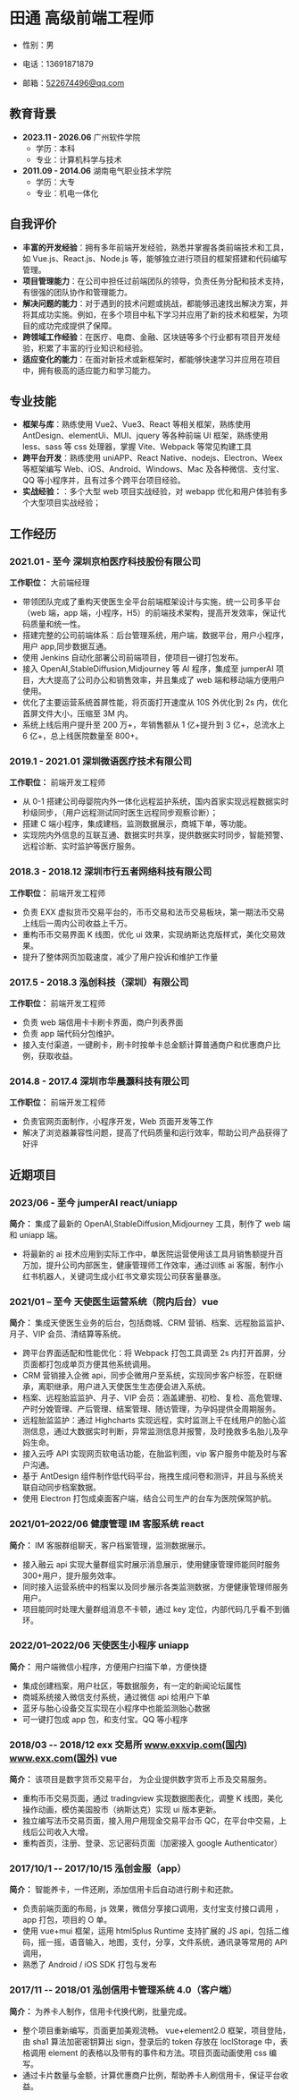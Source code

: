  # 田通 高级前端工程师

-   性别：男

-   电话：13691871879

-   邮箱：522674496@qq.com

## 教育背景

-   **2023.11 - 2026.06** 广州软件学院
    -   学历：本科
    -   专业：计算机科学与技术
-   **2011.09 - 2014.06** 湖南电气职业技术学院
    -   学历：大专
    -   专业：机电一体化

## 自我评价

-   **丰富的开发经验**：拥有多年前端开发经验，熟悉并掌握各类前端技术和工具，如 Vue.js、React.js、Node.js 等，能够独立进行项目的框架搭建和代码编写管理。
-   **项目管理能力**：在公司中担任过前端团队的领导，负责任务分配和技术支持，有很强的团队协作和管理能力。
-   **解决问题的能力**：对于遇到的技术问题或挑战，都能够迅速找出解决方案，并将其成功实施。例如，在多个项目中私下学习并应用了新的技术和框架，为项目的成功完成提供了保障。
-   **跨领域工作经验**：在医疗、电商、金融、区块链等多个行业都有项目开发经验，积累了丰富的行业知识和经验。
-   **适应变化的能力**：在面对新技术或新框架时，都能够快速学习并应用在项目中，拥有极高的适应能力和学习能力。

## 专业技能

-   **框架与库**：熟练使用 Vue2、Vue3、React 等相关框架，熟练使用 AntDesign、elementUi、MUI、jquery 等各种前端 UI 框架，熟练使用 less、sass 等 css 处理器，掌握 Vite、Webpack 等常见构建工具
-   **跨平台开发**：熟练使用 uniAPP、React Native、nodejs、Electron、Weex 等框架编写 Web、iOS、Android、Windows、Mac 及各种微信、支付宝、QQ 等小程序并，且有过多个跨平台项目经验。
-   **实战经验：**：多个大型 web 项目实战经验，对 webapp 优化和用户体验有多个大型项目实战经验；

## 工作经历

### 2021.01 - 至今 深圳京柏医疗科技股份有限公司

**工作职位：** 大前端经理

- 带领团队完成了重构天使医生全平台前端框架设计与实施，统一公司多平台（web 端，app 端，小程序，H5）的前端技术架构，提高开发效率，保证代码质量和统一性。
- 搭建完整的公司前端体系：后台管理系统，用户端，数据平台，用户小程序，用户 app,同步数据互通。
- 使用 Jenkins 自动化部署公司前端项目，使项目一键打包发布。
- 接入 OpenAI,StableDiffusion,Midjourney 等 AI 程序，集成至 jumperAI 项目，大大提高了公司办公和销售效率，并且集成了 web 端和移动端方便用户使用。
- 优化了主要运营系统首屏性能，将页面打开速度从 10S 外优化到 2s 内，优化首屏文件大小，压缩至 3M 内。
- 系统上线后用户提升至 200 万+，年销售额从 1 亿+提升到 3 亿+，总流水上 6 亿+，总上线医院数量至 800+。

### 2019.1 - 2021.01 深圳微语医疗技术有限公司

**工作职位：** 前端开发工程师

- 从 0-1 搭建公司母婴院内外一体化远程监护系统，国内首家实现远程数据实时秒级同步，（用户远程测试同时医生远程同步观察诊断）；
- 搭建 C 端小程序，集成建档，监测数据展示，商城下单，等功能。
- 实现院内外信息的互联互通、数据实时共享，提供数据实时同步，智能预警、远程诊断、实时监护等医疗服务。

### 2018.3 - 2018.12 深圳市行五者网络科技有限公司

**工作职位：** 前端开发工程师

- 负责 EXX 虚拟货币交易平台的，币币交易和法币交易板块，第一期法币交易上线后一周内公司收益上千万。
- 重构币币交易界面 K 线图，优化 ui 效果，实现纳斯达克版样式，美化交易效果。
- 提升了整体网页加载速度，减少了用户投诉和维护工作量

### 2017.5 - 2018.3 泓创科技（深圳）有限公司

**工作职位：** 前端开发工程师

- 负责 web 端信用卡卡刷卡界面，商户列表界面
- 负责 app 端代码分包维护。
- 接入支付渠道，一键刷卡，刷卡时按单卡总金额计算普通商户和优惠商户比例，获取收益。

### 2014.8 - 2017.4 深圳市华晨灏科技有限公司

**工作职位：** 前端开发工程师
- 负责官网页面制作，小程序开发，Web 页面开发等工作
- 解决了浏览器兼容性问题，提高了代码质量和运行效率，帮助公司产品获得了好评

## 近期项目

### 2023/06 - 至今 jumperAI react/uniapp

**简介：** 集成了最新的 OpenAI,StableDiffusion,Midjourney 工具，制作了 web 端和 uniapp 端。
- 将最新的 ai 技术应用到实际工作中，单医院运营使用该工具月销售额提升百万加，提升公司内部医生，健康管理师工作效率，通过训练 ai 客服，制作小红书机器人，关键词生成小红书文章实现公司获客量暴涨。

### 2021/01 – 至今 天使医生运营系统（院内后台）vue

**简介：** 集成天使医生业务的后台，包括商城、CRM 营销、档案、远程胎监监护、月子、VIP 会员、清结算等系统。

- 跨平台界面适配和性能优化：将 Webpack 打包工具调至 2s 内打开首屏，分页面都打包成单页方便其他系统调用。
- CRM 营销接入企微 api，同步企微用户至系统，实现同步客户标签，在职继承，离职继承，用户进入天使医生生态便会进入系统。
- 档案、远程胎监监护、月子、VIP 会员：涵盖建册、初检、复检、高危管理、产时分娩管理、产后管理、结案管理、随访管理，为孕妈提供全周期服务。
- 远程胎监监护：通过 Highcharts 实现远程，实时监测上千在线用户的胎心监测信息，通过大数据实时判断，异常监测信息并报警，及时挽救多名胎儿及孕妈生命。
- 接入云呼 API 实现网页软电话功能，在胎监判图，vip 客户服务中能及时与客户沟通。
- 基于 AntDesign 组件制作低代码平台，拖拽生成问卷和测评，并且与系统关联自动同步档案数据。
- 使用 Electron 打包成桌面客户端，结合公司生产的台车为医院保驾护航。

### 2021/01–2022/06 健康管理 IM 客服系统 react

**简介：** IM 客服群组聊天，客户档案管理，监测数据展示。

- 接入融云 api 实现大量群组实时展示消息展示，使用健康管理师能同时服务 300+用户，提升服务效率。
- 同时接入运营系统中的档案以及同步展示各类监测数据，方便健康管理师服务用户。
- 项目能同时处理大量群组消息不卡顿，通过 key 定位，内部代码几乎看不到循环。

### 2022/01–2022/06 天使医生小程序 uniapp

**简介：** 用户端微信小程序，方便用户扫描下单，方便快捷

- 集成创建档案，用户社区，等数据服务，有一定的新闻论坛属性
- 商城系统接入微信支付系统，通过微信 api 给用户下单
- 蓝牙与胎心设备交互实现在小程序中也能监测胎心数据
- 可一键打包成 app 包，和支付宝。QQ 等小程序

### 2018/03 -- 2018/12 exx 交易所 www.exxvip.com(国内) www.exx.com(国外) vue

**简介：** 该项目是数字货币交易平台， 为企业提供数字货币上币及交易服务。

- 重构币币交易页面，通过 tradingview 实现数据图表化，调整 K 线图，美化操作动画，模仿美国股市（纳斯达克）实现 ui 版本更新。
- 独立编写法币交易页面，接入用户用现金交易平台币 QC，在平台中交易，上线后公司收入大增。
- 重构首页，注册、登录、忘记密码页面（加密接入 google Authenticator）

### 2017/10/1 -- 2017/10/15 泓创金服（app）

**简介：** 智能养卡，一件还刷，添加信用卡后自动进行刷卡和还款。

- 负责前端页面的布局，js 效果，微信分享接口调用，支付宝支付接口调用 ，app 打包，项目的 O 单。
- 使用 vue+mui 框架，运用 html5plus Runtime 支持扩展的 JS api，包括二维码，摇一摇，语音输入，地图，支付，分享，文件系统，通讯录等常用的 API 调用，
- 熟悉了 Android / iOS SDK 打包与发布

### 2017/11 -- 2018/01 泓创信用卡管理系统 4.0（客户端）

**简介：** 为养卡人制作，信用卡代换代刷，批量完成。

- 整个项目重新编写，页面更加美观流畅。 vue+element2.0 框架，项目登陆，由 sha1 算法加密密钥算出 sign，登录后的 token 存放在 loclStorage 中，表格调用 element 的表格以及带有的事件和方法。项目页面动画使用 css 编写。
- 通过卡片数量与金额，计算优惠商户比例，帮助养卡人刷信用卡，保证平台收益。
